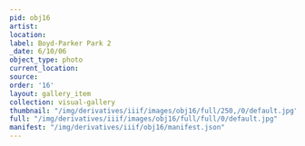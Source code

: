 ```yaml
---
pid: obj16
artist: 
location: 
label: Boyd-Parker Park 2
_date: 6/10/06
object_type: photo
current_location: 
source: 
order: '16'
layout: gallery_item
collection: visual-gallery
thumbnail: "/img/derivatives/iiif/images/obj16/full/250,/0/default.jpg"
full: "/img/derivatives/iiif/images/obj16/full/full/0/default.jpg"
manifest: "/img/derivatives/iiif/obj16/manifest.json"
---
```

